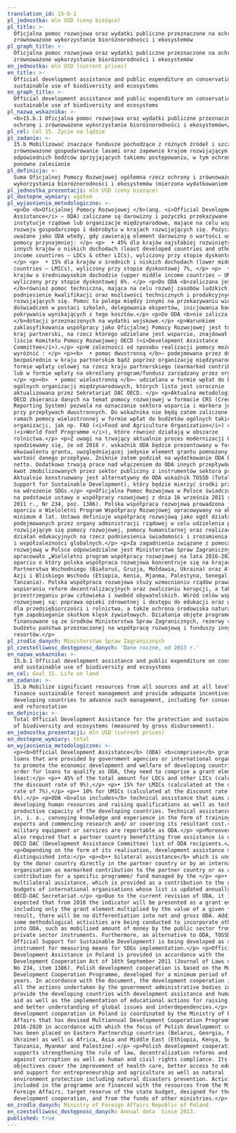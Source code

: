 ```yaml
---
translation_id: 15-b-1
pl_jednostka: mln USD (ceny bieżące)
pl_title: >-
  Oficjalna pomoc rozwojowa oraz wydatki publiczne przeznaczone na ochronę i
  zrównoważone wykorzystanie bioróżnorodności i ekosystemów
pl_graph_title: >-
  Oficjalna pomoc rozwojowa oraz wydatki publiczne przeznaczone na ochronę i
  zrównoważone wykorzystanie bioróżnorodności i ekosystemów
en_jednostka: mln USD (current prices)
en_title: >-
  Official development assistance and public expenditure on conservation and
  sustainable use of biodiversity and ecosystems
en_graph_title: >-
  Official development assistance and public expenditure on conservation and
  sustainable use of biodiversity and ecosystems
pl_nazwa_wskaznika: >-
  <b>15.b.1 Oficjalna pomoc rozwojowa oraz wydatki publiczne przeznaczone na
  ochronę i zrównoważone wykorzystanie bioróżnorodności i ekosystemów</b>
pl_cel: Cel 15. Życie na lądzie
pl_zadanie: >-
  15.b Mobilizować znaczące fundusze pochodzące z różnych źródeł i szczebli na
  zrównoważone gospodarowanie lasami oraz zapewnie krajom rozwijającym się
  odpowiednich bodźców sprzyjających takiemu postępowaniu, w tym ochronę lasów i
  ponowne zalesianie
pl_definicja: >-
  Suma Oficjalnej Pomocy Rozwojowej ogółemna rzecz ochrony i zrównoważonego
  wykorzystania bioróżnorodności i ekosystemów (mierzona wydatkowaniem brutto).
pl_jednostka_prezentacji: mln USD (ceny bieżące)
pl_dostepne_wymiary: ogółem
pl_wyjasnienia_metodologiczne: >-
  <p>Do <b>Oficjalnej Pomocy Rozwojowej </b>(ang. <i>Official Development
  Assistance</i> – ODA) zaliczane są darowizny i pożyczki przekazywane przez
  instytucje rządowe lub organizacje międzynarodowe, mające na celu wsparcie
  rozwoju gospodarczego i dobrobytu w krajach rozwijających się. Pożyczki są
  uważane jako ODA wtedy, gdy zawierają element darowizny o wartości udzielanej
  pomocy przynajmniej: </p> <p>  • 45% dla krajów najsłabiej rozwiniętych i
  innych krajów o niskich dochodach (least developed countries and other low
  income countires – LDCs & other LICs), wyliczony przy stopie dyskontowej 9%,
  </p> <p>  • 15% dla krajów o średnich i niskich dochodach (lower middle income
  countries – LMICs), wyliczony przy stopie dyskontowej 7%, </p> <p>  • 10% dla
  krajów o średniowysokim dochodzie (upper middle income countries – UMICs),
  wyliczony przy stopie dyskontowej 6%. </p> <p>Do ODA <b>zaliczana jest
  </b>również pomoc techniczna, mająca na celu rozwój zasobów ludzkich,
  podniesienie kwalifikacji oraz możliwości technicznych i produkcyjnych krajów
  rozwijających się. Pomoc ta polega między innymi na przekazywaniu wiedzy i
  doświadczeń w postaci szkoleń, delegowania ekspertów, inicjowania badań i/lub
  pokrywania wynikających z tego kosztów.</p> <p>Do ODA <b>nie zalicza się
  </b>dotacji przeznaczonych na wydatki wojskowe.</p> <p>Warunkiem
  zaklasyfikowania współpracy jako Oficjalnej Pomocy Rozwojowej jest to, aby
  kraj partnerski, na rzecz którego udzielane jest wsparcie, znajdował się na
  liście Komitetu Pomocy Rozwojowej OECD (<i>Development Assistance
  Committee</i>).</p> <p>W zależności od sposobu realizacji pomocy możemy
  wyróżnić : </p> <p><b>  • pomoc dwustronną </b>– podejmowana przez donatora
  bezpośrednio w kraju partnerskim bądź poprzez organizację międzynarodową w
  formie wpłaty celowej na rzecz kraju partnerskiego (earmarked contribution)
  lub w formie wpłaty na określony program/fundusz zarządzany przez organizację,
  </p> <p><b>  • pomoc wielostronną </b>– udzielana w formie wpłat do budżetów
  ogólnych organizacji międzynarodowych, których lista jest corocznie
  aktualizowana przez Sekretariat DAC OECD. </p> <p>Aktualna metodologia DAC
  OECD zbierania danych na temat pomocy rozwojowej w formacie CRS (Creditor
  Reporting System) pozwala na oznaczanie sektora wsparcia i markera jedynie
  przy przepływach dwustronnych. Do wskaźnika nie będą zatem zaliczone wydatki w
  ramach pomocy wielostronnej w formie wpłat do budżetów ogólnych takich
  organizacji, jak np. FAO (<i>Food and Agriculture Organization</i>) czy WFP
  (<i>World Foof Programme </i>), które również działają w obszarze
  rolnictwa.</p> <p>Z uwagi na trwający aktualnie proces modernizacji ODA
  spodziewamy się, że od 2018 r. wskaźnik ODA będzie prezentowany w formie
  ekwiwalentu grantu, uwzględniającej jedynie element grantu pomnożony przez
  wartość danego przepływu. Zniknie zatem podział na wydatkowanie ODA brutto i
  netto. Dodatkowo trwają prace nad włączeniem do ODA innych przepływów, np.
  kwot zmobilizowanych przez sektor publiczny z instrumentów sektora prywatnego.
  Aktualnie konstruowany jest alternatywny do ODA wskaźnik TOSSD (Total Oficial
  Support for Sustainable Development), który będzie mierzyć środki przeznaczane
  na wdrożenie SDGs.</p> <p>Oficjalna Pomoc Rozwojowa w Polsce świadczona jest
  na podstawie ustawy o współpracy rozwojowej z dnia 16 września 2011 r. (Dz.U.
  2011 r., Nr 234, poz. 1386). Polska współpraca rozwojowa prowadzona jest w
  oparciu o Wieloletni Program Współpracy Rozwojowej opracowywany na okres
  minimum 4 lat. Ustawa definiuje współpracę rozwojową jako ogół działań
  podejmowanych przez organy administracji rządowej w celu udzielenia państwom
  rozwijającym się pomocy rozwojowej, pomocy humanitarnej oraz realizację
  działań edukacyjnych na rzecz podniesienia świadomości i zrozumienia problemów
  i współzależności globalnych.</p> <p>Za zagadnienia związane z pomocą
  rozwojową w Polsce odpowiedzialne jest Ministerstwo Spraw Zagranicznych, które
  opracowało „Wieloletni program współpracy rozwojowej na lata 2016-2020, w
  oparciu o który polska współpraca rozwojowa koncentruje się na krajach
  Partnerstwa Wschodniego (Białoruś, Gruzja, Mołdawia, Ukraina) oraz Afryki,
  Azji i Bliskiego Wschodu (Etiopia, Kenia, Mjanma, Palestyna, Senegal,
  Tanzania). Polska współpraca rozwojowa służy wzmocnieniu rządów prawa i
  wspieraniu reform decentralizacyjnych oraz zwalczaniu korupcji, a także
  przestrzeganiu praw człowieka i swobód obywatelskich. Wśród celów współpracy
  rozwojowej są: poprawa opieki zdrowotnej i dostępu do edukacji oraz wsparcie
  dla przedsiębiorczości i rolnictwa, a także ochrona środowiska naturalnego, w
  tym zapobieganie skutkom klęsk żywiołowych. Działania objęte programem
  finansowane są ze środków Ministerstwa Spraw Zagranicznych, rezerwy celowej
  budżetu państwa przeznaczonej na współpracę rozwojową i funduszy innych
  resortów.</p>
pl_zrodlo_danych: Ministerstwo Spraw Zagranicznych
pl_czestotliwosc_dostępnosc_danych: 'Dane roczne, od 2013 r.'
en_nazwa_wskaznika: >-
  15.b.1 Official development assistance and public expenditure on conservation
  and sustainable use of biodiversity and ecosystems
en_cel: Goal 15. Life on land
en_zadanie: >-
  15.b Mobilize significant resources from all sources and at all levels to
  finance sustainable forest management and provide adequate incentives to
  developing countries to advance such management, including for conservation
  and reforestation
en_definicja: >-
  Total Official Development Assistance for the protection and sustainable use
  of biodiversity and ecosystems (measured by gross disbursement).
en_jednostka_prezentacji: mln USD (current prices)
en_dostepne_wymiary: total
en_wyjasnienia_metodologiczne: >-
  <p><b>Official Development Assistance</b> (ODA) <b>comprises</b> grants and
  loans that are provided by government agencies or international organizations
  to promote the economic development and welfare of developing countries. In
  order for loans to qualify as ODA, they need to comprise a grant element of at
  least:</p> <p>• 45% of the total amount for LDCs and other LICs (calculated at
  the discount rate of 9%),</p> <p>• 15% for LMICs (calculated at the discount
  rate of 7%),</p> <p>• 10% for UMICs (calculated at the discount rate of
  6%).</p> <p>ODA <b>also includes</b> technical assistance that aims at
  developing human resources and raising qualifications as well as technical and
  productive capacity of the developing countries. Technical assistance consists
  in, i. a., conveying knowledge and experience in the form of training, sending
  experts and commencing research and/ or covering its resultant cost.</p> <p>No
  military equipment or services are reportable as ODA.</p> <p>Moreover, it is
  also required that a partner country benefitting from assistance is on the
  OECD DAC (Development Assistance Committee) list of ODA recipients.</p>
  <p>Depending on the form of its realisation, development assistance might be
  distinguished into:</p> <p><b>• bilateral assistance</b> which is undertaken
  by the donor country directly in the partner country or by an international
  organisation as earmarked contribution to the partner country or as a
  contribution for a specific programme/ fund managed by the </p> <p>•
  multilateral assistance, which is provided as a contribution to the general
  budgets of international organisations whose list is updated annually by the
  OECD-DAC Secretariat.</p> <p>Due to the current revision of ODA, it is
  expected that from 2018 the indicator will be presented as a grant equivalent
  including only the grant element multiplied by the value of a given flow. As a
  result, there will be no differentiation into net and gross ODA. Additionally,
  some methodological activities are being conducted to incorporate other flows
  into ODA, such as mobilised amount of money by the public sector from the
  private sector instruments. Furthermore, an alternative to ODA, TOSSD (Total
  Official Support for Sustainable Development) is being developed as an
  instrument for measuring means for SDGs implementation.</p> <p>Official
  Development Assistance in Poland is provided in accordance with the
  Development Cooperation Act of 16th September 2011 (Journal of Laws of 2011,
  No 234, item 1386). Polish development cooperation is based on the Multiannual
  Development Cooperation Programme, developed for a minimum period of four
  years. In accordance with the document, the development cooperation includes
  all the actions undertaken by the government administrative bodies in order to
  provide the developing countries with development assistance and humanitarian
  aid as well as the implementation of educational actions for raising awareness
  and better understanding of global issues and interdependencies.</p> <p>The
  development cooperation in Poland is coordinated by the Ministry of Foreign
  Affairs that has devised Multiannual Development Cooperation Programme for
  2016-2020 in accordance with which the focus of Polish development cooperation
  has been placed on Eastern Partnership countries (Belarus, Georgia, Moldova,
  Ukraine) as well as Africa, Asia and Middle East (Ethiopia, Kenya, Senegal and
  Tanzania, Myanmar and Palestine).</p> <p>Polish development cooperation
  supports strengthening the rule of law, decentralization reforms and combat
  against corruption as well as human and civil rights compliance. Its main
  objectives cover the improvement of health care, better access to education
  and support for entrepreneurship and agriculture as well as natural
  environment protection including natural disasters prevention. Activities
  included in the programme are financed with the resources from the Ministry of
  Foreign Affairs, target reserve of the state budget, designed for the
  development cooperation, and from the funds of other ministries.</p>
en_zrodlo_danych: Ministry of Foreign Affairs Republic of Poland
en_czestotliwosc_dostępnosc_danych: Annual data  Since 2013.
published: true
---
```


